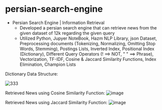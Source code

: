 # persian-search-engine

* Persian Search Engine | Information Retrieval
  * Developed a persian search engine that can retrieve news from the given dataset of 12k regarding the given query
  * Utilized Python, Jupyer NoteBook, Hazm NLP Library, json Dataset, Preprocessing documents (Tokenizing, Normalizing, Omitting Stop Words, Stemming), Postings Lists, Inverted Index, Positional Index (Dictionary), Different Query Operators (! ==> NOT, " " ==> Phrase), Vectorization, TF-IDF, Cosine & Jaccard Similarity Functions, Index Elimination, Champion Lists  

Dictionary Data Structure:

![333](https://github.com/amirbelbasi/persian-search-engine/assets/58425120/ff02c22f-6ebb-425f-af85-838c8faacc2b)

Retrieved News using Cosine Similarity Function:
![image](https://github.com/amirbelbasi/persian-search-engine/assets/58425120/a27c4ff7-e92a-4ded-8e6f-507abb11a900)

Retrieved News using Jaccard Similarity Function:
![image](https://github.com/amirbelbasi/persian-search-engine/assets/58425120/11541332-8157-4db4-b144-c12bf52041f3)
